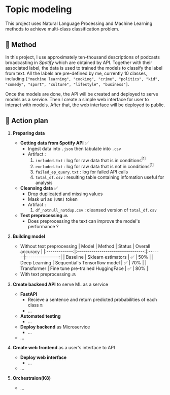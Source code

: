 # Topic modeling

This project uses Natural Language Processing and Machine Learning methods to achieve multi-class classification problem. 

## 🔑 Method
In this project, I use approximately ten-thousand descriptions of podcasts broadcasting in *Spotify* which are obtained by API. Together with their associated label, the data is used to trained the models to classify the label from text. All the labels are pre-defined by me, currently 10 classes, including `["machine learning", "cooking", "crime", "politics", "kid", "comedy", "sport", "culture", "lifestyle", "business"]`.

Once the models are done, the API will be created and deployed to serve models as a service. Then I create a simple web interface for user to interact with models. After that, the web interface will be deployed to public.

## 📑 Action plan
1. **Preparing data**
    - **Getting data from Spotify API** ✅
      - Ingest data into `.json`  then tabulate into `.csv`
      - Artifact : 
        1. `included.txt` : log for raw data that is in conditions$^{[1]}$
        2. `excluded.txt` : log for raw data that is not in conditions$^{[1]}$
        3. `failed_ep_query.txt` : log for failed API calls
        4. `total_df.csv` : resulting table containing infomation useful for analysis
    - **Cleansing data** ✅
      - Drop duplicated and missing values
      - Mask url as `[UNK]` token
      - Artifact :
        1. `df_notnull_notdup.csv` : cleansed version of `total_df.csv`
    - **Text preprocessing** 🔜
      - Does preprocessing the text can improve the model's performance ?
2. **Building model**
    - Without text preprocessing
        |     Model     |               Method              | Status | Overall accuracy |
        |:-------------:|:---------------------------------:|:------:|:----------------:|
        |    Baseline   |         Sklearn estimators        |    ✅   |        50%       |
        | Deep Learning |   Sequential's Tensorflow model   |    ✅   |        70%       |
        |  Transformer  | Fine tune pre-trained HuggingFace |    ✅   |        80%       |
    - With text preprocessing 🔜
3. **Create backend API** to serve ML as a service
    - **FastAPI**
      - Recieve a sentence and return predicted probabilities of each class 🔛
      - ...
    - **Automated testing**
      - ...
    - **Deploy backend** as Microservice
      - ...
    - ...

4. **Create web frontend** as a user's interface to API
    - **Deploy web interface**
      - ...
    - ...

5. **Orchestraion(K8)**
    - ...
    



